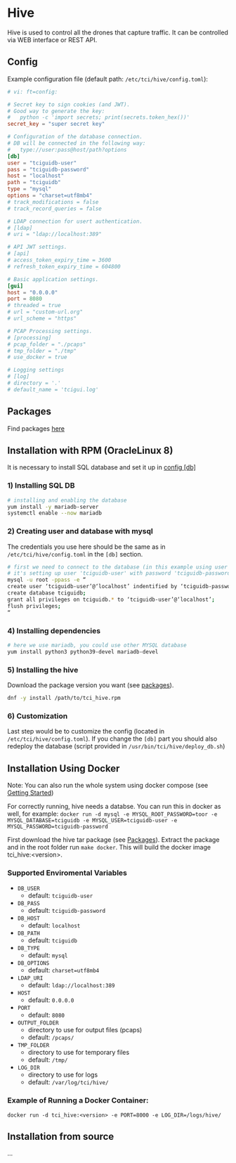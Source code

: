 # Hive

Hive is used to control all the drones that capture traffic.
It can be controlled via WEB interface or REST API.

## Config

Example configuration file (default path: `/etc/tci/hive/config.toml`):

```conf
# vi: ft=config:

# Secret key to sign cookies (and JWT).
# Good way to generate the key:
#   python -c 'import secrets; print(secrets.token_hex())'
secret_key = "super secret key"

# Configuration of the database connection.
# DB will be connected in the following way:
#   type://user:pass@host/path?options
[db]
user = "tciguidb-user"
pass = "tciguidb-password"
host = "localhost"
path = "tciguidb"
type = "mysql"
options = "charset=utf8mb4"
# track_modifications = false
# track_record_queries = false

# LDAP connection for usert authentication.
# [ldap]
# uri = "ldap://localhost:389"

# API JWT settings.
# [api]
# access_token_expiry_time = 3600
# refresh_token_expiry_time = 604800

# Basic application settings.
[gui]
host = "0.0.0.0"
port = 8080
# threaded = true
# url = "custom-url.org"
# url_scheme = "https"

# PCAP Processing settings.
# [processing]
# pcap_folder = "./pcaps"
# tmp_folder = "./tmp"
# use_docker = true

# Logging settings
# [log]
# directory = '.'
# default_name = 'tcigui.log'
```

## Packages

Find packages [here](https://github.com/FETA-Project/TrafficCaptureInfrastructure/tree/main/packages/hive)

## Installation with RPM (OracleLinux 8)

It is necessary to install SQL database and set it up in [config [db]](#config)

### 1) Installing SQL DB
```bash
# installing and enabling the database
yum install -y mariadb-server
systemctl enable --now mariadb
```

### 2) Creating user and database with mysql
The credentials you use here should be the same as in `/etc/tci/hive/config.toml` in the `[db]` section.
```bash
# first we need to connect to the database (in this example using user 'root' with password '1234', default password is empty so could just omit "-p1234")
# it's setting up user 'tciguidb-user' with password 'tciguidb-password' on a database 'tciguidb' on localhost granting privileges only on the 'tciguidb' database
mysql -u root -ppass -e “
create user ‘tciguidb-user’@‘localhost’ indentified by ‘tciguidb-password’;
create database tciguidb;
grant all privileges on tciguidb.* to ‘tciguidb-user’@‘localhost’;
flush privileges;
“
```

### 4) Installing dependencies
```bash
# here we use mariadb, you could use other MYSQL database
yum install python3 python39-devel mariadb-devel
```

### 5) Installing the hive
Download the package version you want (see [packages](#packages)).
```bash
dnf -y install /path/to/tci_hive.rpm
```

### 6) Customization
Last step would be to customize the config (located in `/etc/tci/hive/config.toml`).
If you change the `[db]` part you should also redeploy the database (script provided in `/usr/bin/tci/hive/deploy_db.sh`)


## Installation Using Docker

Note: You can also run the whole system using docker compose (see [Getting Started](../getting_started.md#running-the-tci-system-with-docker-compose))

For correctly running, hive needs a databse.
You can run this in docker as well, for example:
`docker run -d mysql -e MYSQL_ROOT_PASSWORD=toor -e MYSQL_DATABASE=tciguidb -e MYSQL_USER=tciguidb-user -e MYSQL_PASSWORD=tciguidb-password`

First download the hive tar package (see [Packages](#packages)).
Extract the package and in the root folder run `make docker`.
This will build the docker image tci_hive:\<version\>.

### Supported Enviromental Variables

* `DB_USER`
    * default: `tciguidb-user`
* `DB_PASS`
    * default: `tciguidb-password`
* `DB_HOST`
    * default: `localhost`
* `DB_PATH`
    * default: `tciguidb`
* `DB_TYPE`
    * default: `mysql`
* `DB_OPTIONS`
    * default: `charset=utf8mb4`
* `LDAP_URI`
    * default: `ldap://localhost:389`
* `HOST`
    * default: `0.0.0.0`
* `PORT`
    * default: `8080`
* `OUTPUT_FOLDER`
    * directory to use for output files (pcaps)
    * default: `/pcaps/`
* `TMP_FOLDER`
    * directory to use for temporary files
    * default: `/tmp/`
* `LOG_DIR`
    * directory to use for logs
    * default: `/var/log/tci/hive/`

### Example of Running a Docker Container:
`docker run -d tci_hive:<version> -e PORT=8000 -e LOG_DIR=/logs/hive/`


## Installation from source
...